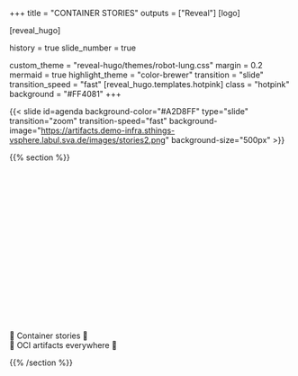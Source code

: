 +++
title = "CONTAINER STORIES"
outputs = ["Reveal"]
[logo]

[reveal_hugo]

history = true
slide_number = true

custom_theme = "reveal-hugo/themes/robot-lung.css"
margin = 0.2
mermaid = true
highlight_theme = "color-brewer"
transition = "slide"
transition_speed = "fast"
[reveal_hugo.templates.hotpink]
class = "hotpink"
background = "#FF4081"
+++


{{< slide id=agenda background-color="#A2D8FF" type="slide" transition="zoom" transition-speed="fast" background-image="https://artifacts.demo-infra.sthings-vsphere.labul.sva.de/images/stories2.png" background-size="500px" >}}

{{% section %}}

<br/>
<br/>
<br/>
<br/>
<br/>
<br/>
<br/>
<br/>
<br/>
<br/>
<br/>
<br/>
<br/>
<br/>
<br/>
<br/>

🚀 Container stories 🚀<br/>🔁 OCI artifacts everywhere 🔁


{{% /section %}}